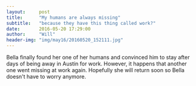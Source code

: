 ```yaml
---
layout:     post
title:      "My humans are always missing"
subtitle:   "because they have this thing called work?"
date:       2016-05-20 17:29:00
author:     "Will"
header-img: "img/may16/20160520_152111.jpg"
---
```


Bella finally found her one of her humans and convinced him to stay after days of being away in Austin for work. However, it happens that another one went missing at work again. Hopefully she will return soon so Bella doesn't have to worry anymore.
